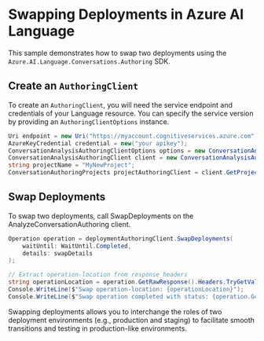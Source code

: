 # Swapping Deployments in Azure AI Language

This sample demonstrates how to swap two deployments using the `Azure.AI.Language.Conversations.Authoring` SDK.

## Create an `AuthoringClient`

To create an `AuthoringClient`, you will need the service endpoint and credentials of your Language resource. You can specify the service version by providing an `AuthoringClientOptions` instance.

```C# Snippet:CreateAuthoringClientForSpecificApiVersion
Uri endpoint = new Uri("https://myaccount.cognitiveservices.azure.com");
AzureKeyCredential credential = new("your apikey");
ConversationAnalysisAuthoringClientOptions options = new ConversationAnalysisAuthoringClientOptions(ConversationAnalysisAuthoringClientOptions.ServiceVersion.V2024_11_15_Preview);
ConversationAnalysisAuthoringClient client = new ConversationAnalysisAuthoringClient(endpoint, credential, options);
string projectName = "MyNewProject";
ConversationAuthoringProjects projectAuthoringClient = client.GetProjects(projectName);
```

## Swap Deployments

To swap two deployments, call SwapDeployments on the AnalyzeConversationAuthoring client.

```C# Snippet:Sample14_ConversationsAuthoring_SwapDeployments
Operation operation = deploymentAuthoringClient.SwapDeployments(
    waitUntil: WaitUntil.Completed,
    details: swapDetails
);

// Extract operation-location from response headers
string operationLocation = operation.GetRawResponse().Headers.TryGetValue("operation-location", out var location) ? location : "Not found";
Console.WriteLine($"Swap operation-location: {operationLocation}");
Console.WriteLine($"Swap operation completed with status: {operation.GetRawResponse().Status}");
```

Swapping deployments allows you to interchange the roles of two deployment environments (e.g., production and staging) to facilitate smooth transitions and testing in production-like environments.

